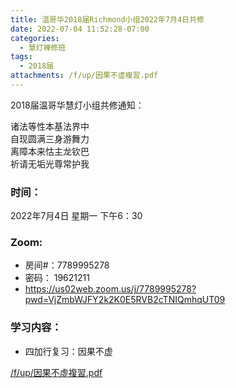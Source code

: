 ```yaml
---
title: 温哥华2018届Richmond小组2022年7月4日共修
date: 2022-07-04 11:52:28-07:00
categories:
  - 慧灯禅修班
tags:
  - 2018届
attachments: /f/up/因果不虛複習.pdf
---
```

2018届温哥华慧灯小组共修通知：

诸法等性本基法界中\
自现圆满三身游舞力\
离障本来怙主龙钦巴\
祈请无垢光尊常护我  

### 时间：

2022年7月4日 星期一 下午6：30

### Zoom:

* 房间#：7789995278 
* 密码： 19621211
* <https://us02web.zoom.us/j/7789995278?pwd=VjZmbWJFY2k2K0E5RVB2cTNIQmhqUT09>

### 学习内容：

* 四加行复习：因果不虚

[/f/up/因果不虛複習.pdf](https://s3.ca-central-1.wasabisys.com/hddata/f.huidengchanxiu.net/hdv/f/up/因果不虛複習.pdf)